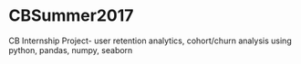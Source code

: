 # CBSummer2017
CB Internship Project- user retention analytics, cohort/churn analysis using python, pandas, numpy, seaborn
